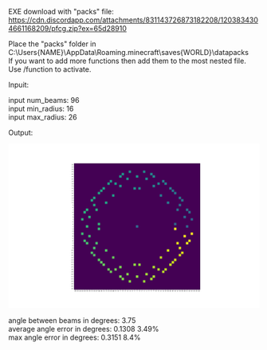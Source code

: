 EXE download with "packs" file:  
https://cdn.discordapp.com/attachments/831143726873182208/1203834304661168209/pfcg.zip?ex=65d28910

Place the "packs" folder in C:\Users\{NAME}\AppData\Roaming\.minecraft\saves\{WORLD}\datapacks  
If you want to add more functions then add them to the most nested file.  
Use /function to activate.  
  

Inpuit:  

input num_beams: 96  
input min_radius: 16  
input max_radius: 26  

Output:  

![text](Figure.png)  

angle between beams in degrees: 3.75  
average angle error in degrees: 0.1308 3.49%  
max angle error in degrees: 0.3151 8.4%
